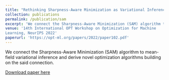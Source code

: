 ```yaml
---
title: "Rethinking Sharpness-Aware Minimization as Variational Inference"
collection: publications
permalink: /publication/sam
excerpt: 'We connect the Sharpness-Aware Minimization (SAM) algorithm to mean-field variational inference and derive novel optimization algorithms building on the said connection.'
venue: '14th International OPT Workshop on Optimization for Machine
Learning, NeurIPS 2022'
paperurl: 'https://opt-ml.org/papers/2022/paper102.pdf'
---
```

We connect the Sharpness-Aware Minimization (SAM) algorithm to mean-field variational inference and derive novel optimization algorithms building on the said connection.

[Download paper here](https://opt-ml.org/papers/2022/paper102.pdf)
